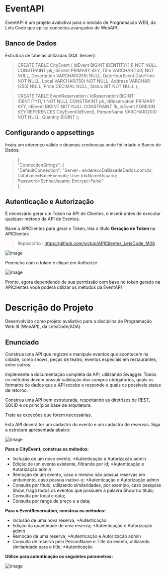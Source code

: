 # EventAPI
EventAPI é um projeto avaliativo para o módulo de Programação WEB, da Lets Code que aplica conceitos avançados de WebAPI.

## Banco de Dados
Estrutura de tabelas utilizadas (SQL Server):

> CREATE TABLE CityEvent
(
	IdEvent BIGINT IDENTITY(1,1) NOT NULL CONSTRAINT pk_IdEvent PRIMARY KEY,
	Title VARCHAR(100) NOT NULL,
	Description VARCHAR(255) NULL,
	DateHourEvent DateTime NOT NULL,
	Local VARCHAR(150) NOT NULL,
	Address VARCHAR (255) NULL,
	Price DECIMAL NULL,
	Status BIT NOT NULL
);

> CREATE TABLE EventReservation
(
	IdReservation BIGINT IDENTITY(1,1) NOT NULL CONSTRAINT pk_IdReservation PRIMARY KEY,
	IdEvent BIGINT NOT NULL CONSTRAINT fk_IdEvent FOREIGN KEY REFERENCES CityEvent(IdEvent),
	PersonName VARCHAR(200) NOT NULL,
	Quantity BIGINT
);



## Configurando o appsettings 
Insira um ederenço válido e deamais credencias onde foi criado o Banco de Dados:
 
> { <br> 
  "ConnectionStrings": { <br>
    "DefaultConnection": "Server= enderecoDaBasedeDados.com.br; Database=BaseExemplo; User Id=NomeUsuario; Password=SenhaUsuario; Encrypt=False" <br>
  }, <br> 
  
  ## Autenticação e Autorização
  É necessário gerar um Token na API de Clientes, e inserir antes de executar qualquer método da API de Eventos. 
  
  Baixe a APIClientes para gerar o Token, leia o título <b> Geração de Token </b> na APIClientes
  > Repositório : https://github.com/victup/APIClientes_LetsCode_M06
  
  ![image](https://user-images.githubusercontent.com/38474570/190838931-f920e14b-9c07-47a5-a611-d1fd2a11e236.png)

Preencha com o token e clique em Authorize

  ![image](https://user-images.githubusercontent.com/38474570/190838939-f63e3b99-f7c5-4b96-a75f-0f1ec5b5d3df.png)
  
  Pronto, agora dependendo de sua permissão com base no token gerado na APIClientes você poderá utilizar os métodos da EventAPI

# Descrição do Projeto

Desenvolvido como projeto avaliativo para a disciplina de Programação Web III (WebAPI), da LetsCode(ADA).

## Enunciado
Construa uma API que registre e manipule eventos que acontecem na cidade, como shows, peças de teatro, eventos especiais em restaurantes, entre outros.

Implemente a documentação completa da API, utilizando Swagger. Todos os métodos devem possuir validação dos campos obrigatórios, quais os formatos de dados que a API recebe e responde e quais os possíveis status de retorno.

Construa uma API bem estruturada, respeitando as diretrizes de REST, SOLID e os princípios base de arquitetura.

Trate as exceções que forem necessárias.

Esta API deverá ter um cadastro do evento e um cadastro de reservas. Siga a estrutura apresentada abaixo:

![image](https://user-images.githubusercontent.com/38474570/190839011-8c495379-2ce7-4fdd-9199-11428325194f.png)

<b> Para o CityEvent, construa os métodos:</b> 

* Inclusão de um novo evento; *Autenticação e Autorização admin
* Edição de um evento existente, filtrando por id; *Autenticação e Autorização admin
* Remoção de um evento, caso o mesmo não possua reservas em andamento, caso possua inative-o; *Autenticação e Autorização admin
* Consulta por título, utilizando similaridades, por exemplo, caso pesquise Show, traga todos os eventos que possuem a palavra Show no título;
* Consulta por local e data;
* Consulta por range de preço e a data;

<b> Para o EventReservation, construa os métodos:</b> 

* Inclusão de uma nova reserva; *Autenticação
* Edição da quantidade de uma reserva; *Autenticação e Autorização admin
* Remoção de uma reserva; *Autenticação e Autorização admin
* Consulta de reserva pelo PersonName e Title do evento, utilizando similaridade para o title; *Autenticação

<b> Utilize para autenticação os seguintes parametros: </b> 

![image](https://user-images.githubusercontent.com/38474570/190839041-f976f9a6-887b-428a-a61d-340b16aad750.png)
